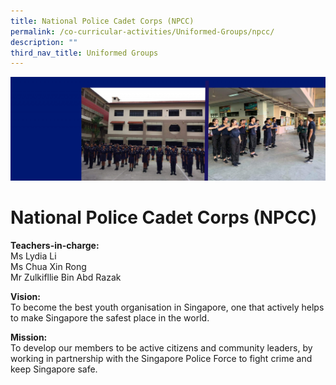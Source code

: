 ```yaml
---
title: National Police Cadet Corps (NPCC)
permalink: /co-curricular-activities/Uniformed-Groups/npcc/
description: ""
third_nav_title: Uniformed Groups
---
```

![](/images/Npccbannerwebsite-scaled.jpg)

National Police Cadet Corps (NPCC)
==================================

**Teachers-in-charge:**   
Ms Lydia Li  
Ms Chua Xin Rong  
Mr Zulkifllie Bin Abd Razak

**Vision:**  
To become the best youth organisation in Singapore, one that actively helps to make Singapore the safest place in the world.

**Mission:**  
To develop our members to be active citizens and community leaders, by working in partnership with the Singapore Police Force to fight crime and keep Singapore safe.